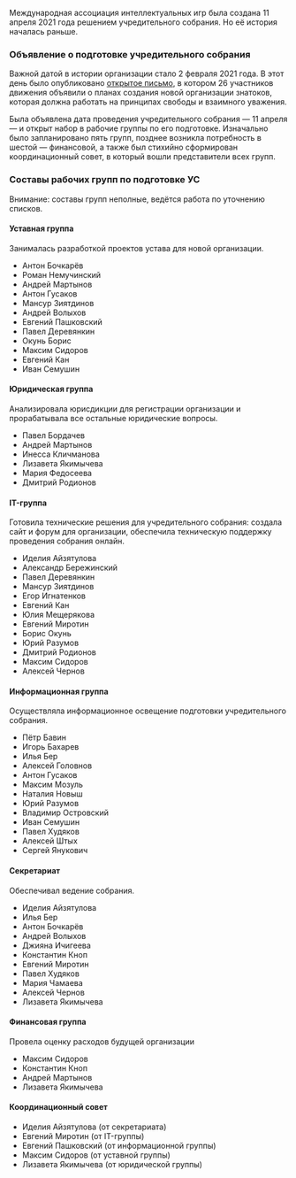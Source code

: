 ﻿Международная ассоциация интеллектуальных игр была создана 11 апреля 2021 года решением учредительного собрания. Но её история началась раньше.

### Объявление о подготовке учредительного собрания

Важной датой в истории организации стало 2 февраля 2021 года. В этот день было опубликовано [открытое письмо](https://www.facebook.com/groups/chgk.global/permalink/1774304339399520/), в котором 26 участников движения объявили о планах создания новой организации знатоков, которая должна работать на принципах свободы и взаимного уважения.

Была объявлена дата проведения учредительного собрания — 11 апреля — и открыт набор в рабочие группы по его подготовке. Изначально было запланировано пять групп, позднее возникла потребность в шестой — финансовой, а также был стихийно сформирован координационный совет, в который вошли представители всех групп.

### Составы рабочих групп по подготовке УС

Внимание: составы групп неполные, ведётся работа по уточнению списков.

#### Уставная группа

Занималась разработкой проектов устава для новой организации.

- Антон Бочкарёв
- Роман Немучинский
- Андрей Мартынов
- Антон Гусаков
- Мансур Зиятдинов
- Андрей Волыхов
- Евгений Пашковский
- Павел Деревянкин
- Окунь Борис
- Максим Сидоров
- Евгений Кан
- Иван Семушин

#### Юридическая группа

Анализировала юрисдикции для регистрации организации и прорабатывала все остальные юридические вопросы.

- Павел Бордачев
- Андрей Мартынов
- Инесса Кличманова
- Лизавета Якимычева
- Мария Федосеева
- Дмитрий Родионов

#### IT-группа

Готовила технические решения для учредительного собрания: создала сайт и форум для организации, обеспечила техническую поддержку проведения собрания онлайн.

- Иделия Айзятулова
- Александр Бережинский
- Павел Деревянкин
- Мансур Зиятдинов
- Егор Игнатенков
- Евгений Кан
- Юлия Мещерякова
- Евгений Миротин
- Борис Окунь
- Юрий Разумов
- Дмитрий Родионов
- Максим Сидоров
- Алексей Чернов

#### Информационная группа

Осуществляла информационное освещение подготовки учредительного собрания.

- Пётр Бавин
- Игорь Бахарев
- Илья Бер
- Алексей Головнов
- Антон Гусаков
- Максим Мозуль
- Наталия Новыш
- Юрий Разумов
- Владимир Островский
- Иван Семушин
- Павел Худяков
- Алексей Штых
- Сергей Янукович

#### Секретариат

Обеспечивал ведение собрания.

- Иделия Айзятулова
- Илья Бер
- Антон Бочкарёв
- Андрей Волыхов
- Джияна Ичигеева
- Константин Кноп
- Евгений Миротин
- Павел Худяков
- Мария Чамаева
- Алексей Чернов
- Лизавета Якимычева

#### Финансовая группа

Провела оценку расходов будущей организации

- Максим Сидоров
- Константин Кноп
- Андрей Мартынов
- Лизавета Якимычева

#### Координационный совет

- Иделия Айзятулова (от секретариата)
- Евгений Миротин (от IT-группы)
- Евгений Пашковский (от информационной группы)
- Максим Сидоров (от уставной группы)
- Лизавета Якимычева (от юридической группы)

